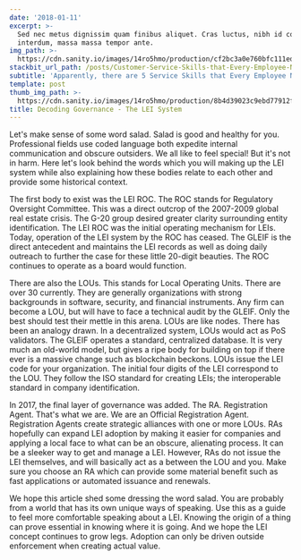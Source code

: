 ```yaml
---
date: '2018-01-11'
excerpt: >-
  Sed nec metus dignissim quam finibus aliquet. Cras luctus, nibh id consequat
  interdum, massa massa tempor ante.
img_path: >-
  https://cdn.sanity.io/images/14ro5hmo/production/cf2bc3a0e760bfc111ed7d3bc941aefc0b6f9ec8-1100x733.jpg
stackbit_url_path: /posts/Customer-Service-Skills-that-Every-Employee-Needs
subtitle: 'Apparently, there are 5 Service Skills that Every Employee Needs'
template: post
thumb_img_path: >-
  https://cdn.sanity.io/images/14ro5hmo/production/8b4d39023c9ebd77912fddf265e3232bbbec23c7-700x466.jpg
title: Decoding Governance - The LEI System
---
```

Let's make sense of some word salad. Salad is good and healthy for you. Professional fields use coded language both expedite internal communication and obscure outsiders. We all like to feel special! But it's not in harm. Here let's look behind the words which you will making up the LEI system while also explaining how these bodies relate to each other and provide some historical context.

The first body to exist was the LEI ROC. The ROC stands for Regulatory Oversight Committee. This was a direct outcrop of the 2007-2009 global real estate crisis. The G-20 group desired greater clarity surrounding entity identification. The LEI ROC was the initial operating mechanism for LEIs. Today, operation of the LEI system by the ROC has ceased. The GLEIF is the direct antecedent and maintains the LEI records as well as doing daily outreach to further the case for these little 20-digit beauties. The ROC continues to operate as a board would function. 

There are also the LOUs. This stands for Local Operating Units. There are over 30 currently. They are generally organizations with strong backgrounds in software, security, and financial instruments. Any firm can become a LOU, but will have to face a technical audit by the GLEIF. Only the best should test their mettle in this arena. LOUs are like nodes. There has been an analogy drawn. In a decentralized system, LOUs would act as PoS validators. The GLEIF operates a standard, centralized database. It is very much an old-world model, but gives a ripe body for building on top if there ever is a massive change such as blockchain beckons. LOUs issue the LEI code for your organization. The initial four digits of the LEI correspond to the LOU. They follow the ISO standard for creating LEIs; the interoperable standard in company identification. 

In 2017, the final layer of governance was added. The RA. Registration Agent. That's what we are. We are an Official Registration Agent. Registration Agents create strategic alliances with one or more LOUs. RAs hopefully can expand LEI adoption by making it easier for companies and applying a local face to what can be an obscure, alienating process. It can be a sleeker way to get and manage a LEI. However, RAs do not issue the LEI themselves, and will basically act as a between the LOU and you. Make sure you choose an RA which can provide some material benefit such as fast applications or automated issuance and renewals. 

We hope this article shed some dressing the word salad. You are probably from a world that has its own unique ways of speaking. Use this as a guide to feel more comfortable speaking about a LEI. Knowing the origin of a thing can prove essential in knowing where it is going. And we hope the LEI concept continues to grow legs. Adoption can only be driven outside enforcement when creating actual value.
